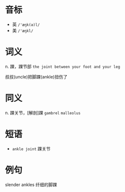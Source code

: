 # 音标

- 英 `/'æŋk(ə)l/`
- 美 `/'æŋkl/`

# 词义

n. 踝，踝节部
`the joint between your foot and your leg`



叔叔(uncle)把脚踝(ankle)扭伤了

# 同义

n. 踝关节，[解剖]踝
`gambrel` `malleolus`

# 短语

- `ankle joint` 踝关节

# 例句

slender ankles
纤细的脚踝


